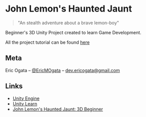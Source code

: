 # John Lemon's Haunted Jaunt
> "An stealth adventure about a brave lemon-boy"

Beginner's 3D Unity Project created to learn Game Development.

All the project tutorial can be found [here](https://learn.unity.com/project/john-lemon-s-haunted-jaunt-3d-beginner)

## Meta

Eric Ogata – [@EricMOgata](https://twitter.com/EricMOgata) – dev.ericogata@gmail.com

## Links
- [Unity Engine](https://unity.com/)
- [Unity Learn](https://learn.unity.com/)
- [John Lemon's Haunted Jaunt: 3D Beginner](https://learn.unity.com/project/john-lemon-s-haunted-jaunt-3d-beginner)